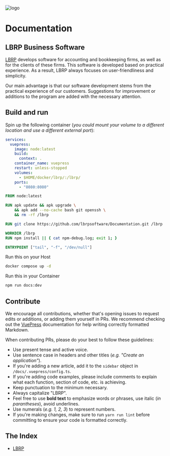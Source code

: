[logo]: https://www.lbrp.be/files/design/logo_lbrp.svg ""
![logo]

# Documentation

## LBRP Business Software

[LBRP](https://www.lbrp.be) develops software for accounting and bookkeeping firms, as well as for the clients of these firms. This software is developed based on practical experience. As a result, LBRP always focuses on user-friendliness and simplicity.

Our main advantage is that our software development stems from the practical experience of our customers. Suggestions for improvement or additions to the program are added with the necessary attention.

## Build and run

Spin up the following container (*you could mount your volume to a different location and use a different external port*):

```yaml
services:
  vuepress:
    image: node:latest
    build:
      context: .
    container_name: vuepress
    restart: unless-stopped
    volumes:
      - $HOME/docker/lbrp/:/lbrp/
    ports:
      - "8080:8080"
```

```dockerfile
FROM node:latest

RUN apk update && apk upgrade \
    && apk add --no-cache bash git openssh \
    && rm -rf /lbrp

RUN git clone https://github.com/lbrpsoftware/Documentation.git /lbrp

WORKDIR /lbrp
RUN npm install || { cat npm-debug.log; exit 1; }

ENTRYPOINT ["tail", "-f", "/dev/null"]
```

Run this on your Host

```bash
docker compose up -d
```

Run this in your Container

```bash
npm run docs:dev
```

## Contribute

We encourage all contributions, whether that's opening issues to request edits or additions, or adding them yourself in PRs. We recommend checking out the [VuePress](https://vuepress.vuejs.org/) documentation for help writing correctly formatted Markdown.

When contributing PRs, please do your best to follow these guidelines:

  - Use present tense and active voice.
  - Use sentence case in headers and other titles (*e.g. "Create an application"*).
  - If you're adding a new article, add it to the `sidebar` object in `/docs/.vuepress/config.ts`.
  - If you're adding code examples, please include comments to explain what each function, section of code, etc. is achieving.
  - Keep punctuation to the minimum necessary.
  - Always capitalize "LBRP".
  - Feel free to use **bold text** to emphasize words or phrases, use italic (*in parantheses*), avoid underlines.
  - Use numerals (*e.g. 1, 2, 3*) to represent numbers.
  - If you're making changes, make sure to run `yarn run lint` before committing to ensure your code is formatted correctly.


## The Index

- [LBRP](docs/README.md)